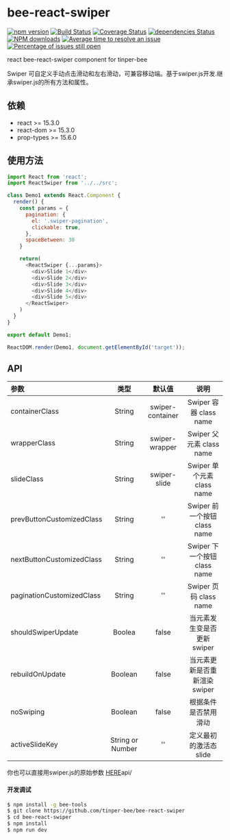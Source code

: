 # bee-react-swiper

[![npm version](https://img.shields.io/npm/v/bee-react-swiper.svg)](https://www.npmjs.com/package/bee-react-swiper)
[![Build Status](https://img.shields.io/travis/tinper-bee/bee-react-swiper/master.svg)](https://travis-ci.org/tinper-bee/bee-react-swiper)
[![Coverage Status](https://coveralls.io/repos/github/tinper-bee/bee-react-swiper/badge.svg?branch=master)](https://coveralls.io/github/tinper-bee/bee-react-swiper?branch=master)
[![dependencies Status](https://david-dm.org/tinper-bee/bee-react-swiper/status.svg)](https://david-dm.org/tinper-bee/bee-react-swiper)
[![NPM downloads](http://img.shields.io/npm/dm/bee-react-swiper.svg?style=flat)](https://npmjs.org/package/bee-react-swiper)
[![Average time to resolve an issue](http://isitmaintained.com/badge/resolution/tinper-bee/bee-react-swiper.svg)](http://isitmaintained.com/project/tinper-bee/bee-react-swiper "Average time to resolve an issue")
[![Percentage of issues still open](http://isitmaintained.com/badge/open/tinper-bee/bee-react-swiper.svg)](http://isitmaintained.com/project/tinper-bee/bee-react-swiper "Percentage of issues still open")


react bee-react-swiper component for tinper-bee

Swiper 可自定义手动点击滑动和左右滑动，可兼容移动端。基于swiper.js开发.继承swiper.js的所有方法和属性。

## 依赖

- react >= 15.3.0
- react-dom >= 15.3.0
- prop-types >= 15.6.0

## 使用方法

```js
import React from 'react';
import ReactSwiper from '../../src';

class Demo1 extends React.Component {
  render() {
    const params = {
      pagination: {
        el: '.swiper-pagination',
        clickable: true,
      },
      spaceBetween: 30
    }

    return(
      <ReactSwiper {...params}>
        <div>Slide 1</div>
        <div>Slide 2</div>
        <div>Slide 3</div>
        <div>Slide 4</div>
        <div>Slide 5</div>
      </ReactSwiper>
    )
  }
}

export default Demo1;

ReactDOM.render(Demo1, document.getElementById('target'));

```



## API

|参数|类型|默认值|说明|
|:--|:---:|:--:|:---:|
|containerClass|String|swiper-container|	Swiper 容器 class name|
|wrapperClass|String|swiper-wrapper|	Swiper 父元素 class name|
|slideClass|String|	swiper-slide|	Swiper 单个元素 class name|
|prevButtonCustomizedClass|String|''|	Swiper 前一个按钮 class name|
|nextButtonCustomizedClass|String|''|	Swiper 下一个按钮 class name|
|paginationCustomizedClass|String|''|	Swiper 页码 class name|
|shouldSwiperUpdate|Boolea|false|当元素发生变是否更新swiper|
|rebuildOnUpdate|Boolean|false|当元素更新是否重新渲染swiper|
|noSwiping|Boolean|false|根据条件是否禁用滑动|
|activeSlideKey|String or Number|''|定义最初的激活态slide|
你也可以直接用swiper.js的原始参数 [HERE](http://idangero.us/swiper/api/)api/

#### 开发调试

```sh
$ npm install -g bee-tools
$ git clone https://github.com/tinper-bee/bee-react-swiper
$ cd bee-react-swiper
$ npm install
$ npm run dev
```
